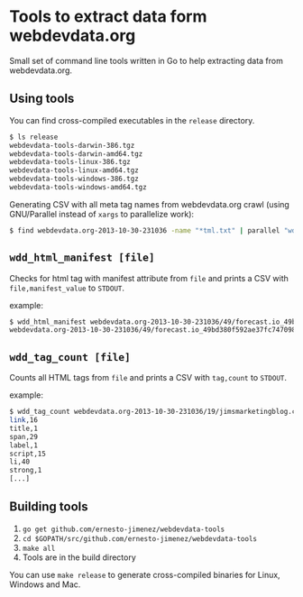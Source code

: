 # Tools to extract data form webdevdata.org

Small set of command line tools written in Go to help extracting data
from webdevdata.org.

## Using tools

You can find cross-compiled executables in the ```release``` directory.

```bash
$ ls release
webdevdata-tools-darwin-386.tgz
webdevdata-tools-darwin-amd64.tgz
webdevdata-tools-linux-386.tgz
webdevdata-tools-linux-amd64.tgz
webdevdata-tools-windows-386.tgz
webdevdata-tools-windows-amd64.tgz
```

Generating CSV with all meta tag names from webdevdata.org crawl (using
GNU/Parallel instead of ```xargs``` to parallelize work):

```bash
$ find webdevdata.org-2013-10-30-231036 -name "*tml.txt" | parallel "wdd_meta_names >> meta_names.csv"
```
## ```wdd_html_manifest [file]```

Checks for html tag with manifest attribute from ```file``` and prints a CSV
with ```file,manifest_value``` to ```STDOUT```.

example:

```bash
$ wdd_html_manifest webdevdata.org-2013-10-30-231036/49/forecast.io_49bd380f592ae37fc74709838d2ace13.html.txt
webdevdata.org-2013-10-30-231036/49/forecast.io_49bd380f592ae37fc74709838d2ace13.html.txt,cache.desktop.manifest
```

## ```wdd_tag_count [file]```

Counts all HTML tags from ```file``` and prints a CSV with
```tag,count``` to ```STDOUT```.

example:

```bash
$ wdd_tag_count webdevdata.org-2013-10-30-231036/19/jimsmarketingblog.com_19932518c6d628a198247a3f2a1322e6.html.txt
link,16
title,1
span,29
label,1
script,15
li,40
strong,1
[...]
```

## Building tools

 1. ```go get github.com/ernesto-jimenez/webdevdata-tools```
 2. ```cd $GOPATH/src/github.com/ernesto-jimenez/webdevdata-tools```
 3. ```make all```
 4. Tools are in the build directory

You can use ```make release``` to generate cross-compiled binaries for Linux,
Windows and Mac.
